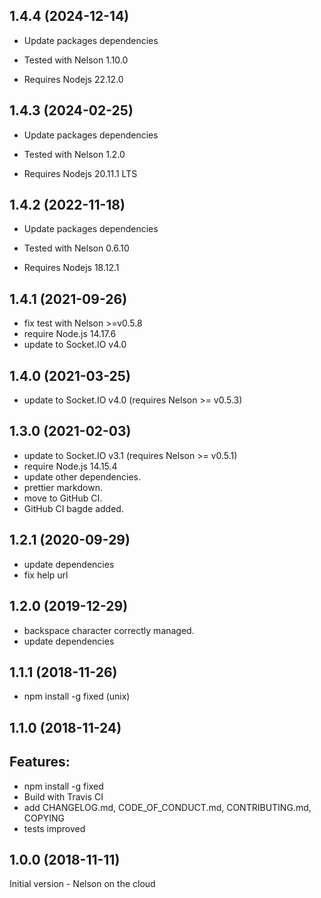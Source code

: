 ## 1.4.4 (2024-12-14)

- Update packages dependencies

- Tested with Nelson 1.10.0

- Requires Nodejs 22.12.0

## 1.4.3 (2024-02-25)

- Update packages dependencies

- Tested with Nelson 1.2.0

- Requires Nodejs 20.11.1 LTS

## 1.4.2 (2022-11-18)

- Update packages dependencies

- Tested with Nelson 0.6.10

- Requires Nodejs 18.12.1

## 1.4.1 (2021-09-26)

- fix test with Nelson >=v0.5.8
- require Node.js 14.17.6
- update to Socket.IO v4.0

## 1.4.0 (2021-03-25)

- update to Socket.IO v4.0 (requires Nelson >= v0.5.3)

## 1.3.0 (2021-02-03)

- update to Socket.IO v3.1 (requires Nelson >= v0.5.1)
- require Node.js 14.15.4
- update other dependencies.
- prettier markdown.
- move to GitHub CI.
- GitHub CI bagde added.

## 1.2.1 (2020-09-29)

- update dependencies
- fix help url

## 1.2.0 (2019-12-29)

- backspace character correctly managed.
- update dependencies

## 1.1.1 (2018-11-26)

- npm install -g fixed (unix)

## 1.1.0 (2018-11-24)

## Features:

- npm install -g fixed
- Build with Travis CI
- add CHANGELOG.md, CODE_OF_CONDUCT.md, CONTRIBUTING.md, COPYING
- tests improved

## 1.0.0 (2018-11-11)

Initial version - Nelson on the cloud
